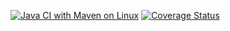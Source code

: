 [![Java CI with Maven on Linux](https://github.com/DamianoGiani/github-ci-example/actions/workflows/maven.yml/badge.svg)](https://github.com/DamianoGiani/github-ci-example/actions)
[![Coverage Status](https://coveralls.io/repos/github/DamianoGiani/github-ci-example/badge.svg?branch=main)](https://coveralls.io/github/DamianoGiani/github-ci-example?branch=main)

